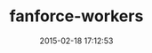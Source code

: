 ---
layout: post
title:  "fanforce-workers"
repo:   "fanforce/fanforce-workers"
date:   2015-02-18 17:12:53
gemurl: http://github.com/fanforce/fanforce-workers
---